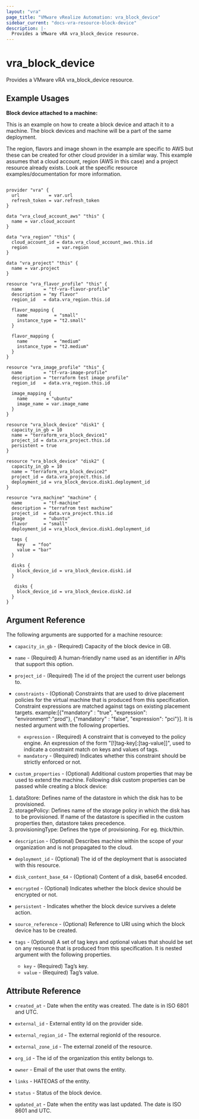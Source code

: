 ```yaml
---
layout: "vra"
page_title: "VMware vRealize Automation: vra_block_device"
sidebar_current: "docs-vra-resource-block-device"
description: |-
  Provides a VMware vRA vra_block_device resource.
---
```


# vra\_block\_device

Provides a VMware vRA vra_block_device resource.

## Example Usages

**Block device attached to a machine:**

This is an example on how to create a block device and attach it to a machine. The block devices and machine will be a part of the same deployment.

The region, flavors and image shown in the example are specific to AWS but these can be created for other cloud provider in a similar way. This example assumes that a cloud account, region (AWS in this case) and a project resource already exists. Look at the specific resource examples/documentation for more information.

```hcl

provider "vra" {
  url           = var.url
  refresh_token = var.refresh_token
}

data "vra_cloud_account_aws" "this" {
  name = var.cloud_account
}

data "vra_region" "this" {
  cloud_account_id = data.vra_cloud_account_aws.this.id
  region           = var.region
}

data "vra_project" "this" {
  name = var.project
}

resource "vra_flavor_profile" "this" {
  name        = "tf-vra-flavor-profile"
  description = "my flavor"
  region_id   = data.vra_region.this.id

  flavor_mapping {
    name          = "small"
    instance_type = "t2.small"
  }

  flavor_mapping {
    name          = "medium"
    instance_type = "t2.medium"
  }
}

resource "vra_image_profile" "this" {
  name        = "tf-vra-image-profile"
  description = "terraform test image profile"
  region_id   = data.vra_region.this.id

  image_mapping {
    name       = "ubuntu"
    image_name = var.image_name
  }
}

resource "vra_block_device" "disk1" {
  capacity_in_gb = 10
  name = "terraform_vra_block_device1"
  project_id = data.vra_project.this.id
  persistent = true
}

resource "vra_block_device" "disk2" {
  capacity_in_gb = 10
  name = "terraform_vra_block_device2"
  project_id = data.vra_project.this.id
  deployment_id = vra_block_device.disk1.deployment_id
}

resource "vra_machine" "machine" {
  name        = "tf-machine"
  description = "terrafrom test machine"
  project_id  = data.vra_project.this.id
  image       = "ubuntu"
  flavor      = "small"
  deployment_id = vra_block_device.disk1.deployment_id

  tags {
    key   = "foo"
    value = "bar"
  }

  disks {
    block_device_id = vra_block_device.disk1.id
  }

   disks {
    block_device_id = vra_block_device.disk2.id
  }
}
```

## Argument Reference

The following arguments are supported for a machine resource:

* `capacity_in_gb` - (Required) Capacity of the block device in GB.

* `name` - (Required) A human-friendly name used as an identifier in APIs that support this option.

* `project_id` - (Required) The id of the project the current user belongs to.

* `constraints` - (Optional) Constraints that are used to drive placement policies for the virtual machine that is produced from this specification. Constraint expressions are matched against tags on existing placement targets.
example:[{"mandatory" : "true", "expression": "environment":"prod"}, {"mandatory" : "false", "expression": "pci"}]. It is nested argument with the following properties.
  * `expression` - (Required) A constraint that is conveyed to the policy engine. An expression of the form "[!]tag-key[:[tag-value]]", used to indicate a constraint match on keys and values of tags.
  * `mandatory` - (Required) Indicates whether this constraint should be strictly enforced or not.

* `custom_properties` - (Optional) Additional custom properties that may be used to extend the machine.
Following disk custom properties can be passed while creating a block device:
1. dataStore: Defines name of the datastore in which the disk has to be provisioned.
2. storagePolicy: Defines name of the storage policy in which the disk has to be provisioned. If name of the datastore is specified in the custom properties then, datastore takes precedence.
3. provisioningType: Defines the type of provisioning. For eg. thick/thin.

* `description` - (Optional) Describes machine within the scope of your organization and is not propagated to the cloud.

* `deployment_id` - (Optional) The id of the deployment that is associated with this resource.

* `disk_content_base_64` - (Optional) Content of a disk, base64 encoded.

* `encrypted` - (Optional) Indicates whether the block device should be encrypted or not.

* `persistent` - Indicates whether the block device survives a delete action.

* `source_reference` - (Optional) Reference to URI using which the block device has to be created.

* `tags` - (Optional) A set of tag keys and optional values that should be set on any resource that is produced from this specification. It is nested argument with the following properties.
  * `key` - (Required) Tag’s key.
  * `value` - (Required) Tag’s value.


## Attribute Reference

* `created_at` - Date when the entity was created. The date is in ISO 6801 and UTC.

* `external_id` - External entity Id on the provider side.

* `external_region_id` - The external regionId of the resource.

* `external_zone_id` - The external zoneId of the resource.

* `org_id` - The id of the organization this entity belongs to.

* `owner` - Email of the user that owns the entity.

* `links` - HATEOAS of the entity.

* `status` - Status of the block device.

* `updated_at` - Date when the entity was last updated. The date is ISO 8601 and UTC.


